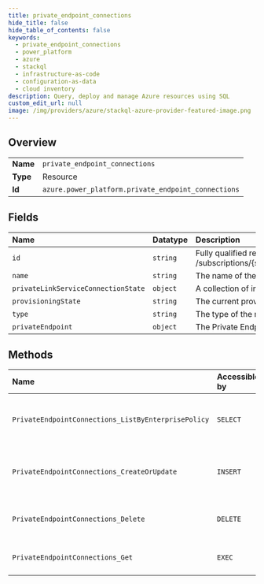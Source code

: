 ```yaml
---
title: private_endpoint_connections
hide_title: false
hide_table_of_contents: false
keywords:
  - private_endpoint_connections
  - power_platform
  - azure    
  - stackql
  - infrastructure-as-code
  - configuration-as-data
  - cloud inventory
description: Query, deploy and manage Azure resources using SQL
custom_edit_url: null
image: /img/providers/azure/stackql-azure-provider-featured-image.png
---
```

  
    

## Overview
<table><tbody>
<tr><td><b>Name</b></td><td><code>private_endpoint_connections</code></td></tr>
<tr><td><b>Type</b></td><td>Resource</td></tr>
<tr><td><b>Id</b></td><td><code>azure.power_platform.private_endpoint_connections</code></td></tr>
</tbody></table>

## Fields
| Name | Datatype | Description |
|:-----|:---------|:------------|
| `id` | `string` | Fully qualified resource ID for the resource. Ex - /subscriptions/&#123;subscriptionId&#125;/resourceGroups/&#123;resourceGroupName&#125;/providers/&#123;resourceProviderNamespace&#125;/&#123;resourceType&#125;/&#123;resourceName&#125; |
| `name` | `string` | The name of the resource |
| `privateLinkServiceConnectionState` | `object` | A collection of information about the state of the connection between service consumer and provider. |
| `provisioningState` | `string` | The current provisioning state. |
| `type` | `string` | The type of the resource. E.g. "Microsoft.Compute/virtualMachines" or "Microsoft.Storage/storageAccounts" |
| `privateEndpoint` | `object` | The Private Endpoint resource. |
## Methods
| Name | Accessible by | Required Params | Description |
|:-----|:--------------|:----------------|:------------|
| `PrivateEndpointConnections_ListByEnterprisePolicy` | `SELECT` | `enterprisePolicyName, resourceGroupName, subscriptionId` | List all private endpoint connections on an EnterprisePolicy. |
| `PrivateEndpointConnections_CreateOrUpdate` | `INSERT` | `enterprisePolicyName, privateEndpointConnectionName, resourceGroupName, subscriptionId` | Approve or reject a private endpoint connection with a given name. |
| `PrivateEndpointConnections_Delete` | `DELETE` | `enterprisePolicyName, privateEndpointConnectionName, resourceGroupName, subscriptionId` | Deletes a private endpoint connection with a given name. |
| `PrivateEndpointConnections_Get` | `EXEC` | `enterprisePolicyName, privateEndpointConnectionName, resourceGroupName, subscriptionId` | Gets a private endpoint connection. |
